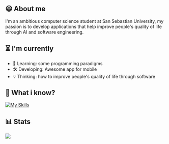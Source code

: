 ## 😀 About me
I'm an ambitious computer science student at San Sebastian University, my passion is to develop applications that help improve people's quality of life through AI and software engineering.

## ⏳ I'm currently
- 📝 Learning: some programming paradigms
- 🛠️ Developing: Awesome app for mobile 
- 💡 Thinking: how to improve people's quality of life through software  

## 🤔 What i know?
[![My Skills](https://skillicons.dev/icons?i=py,css,html)](https://skillicons.dev)
## 📊 Stats
![](https://github-readme-stats.vercel.app/api/top-langs/?username=WindB3NJA&theme=tokyonight&hide_border=false&include_all_commits=false&count_private=false&layout=compact) 

